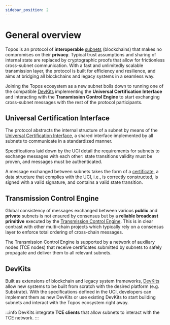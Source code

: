```yaml
---
sidebar_position: 2
---
```


# General overview

Topos is an protocol of **interoperable** [subnets](/learn/subnets/overview) (blockchains) that makes no compromises on their **privacy**. Typical trust assumptions and sharing of internal state are replaced by cryptographic proofs that allow for frictionless cross-subnet communication. With a fast and unlimitedly scalable transmission layer, the protocol is built for efficiency and resilience, and aims at bridging all blockchains and legacy systems in a seamless way.

Joining the Topos ecosystem as a new subnet boils down to running one of the compatible [DevKits](#devkits) implementing the **Universal Certification Interface** and interacting with the **Transmission Control Engine** to start exchanging cross-subnet messages with the rest of the protocol participants.

## Universal Certification Interface

The protocol abstracts the internal structure of a subnet by means of the [Universal Certification Interface](/learn/uci/overview), a shared interface implemented by all subnets to communicate in a standardized manner.

Specifications laid down by the UCI detail the requirements for subnets to exchange messages with each other: state transitions validity must be proven, and messages must be authenticated.

A message exchanged between subnets takes the form of a [certificate](/learn/uci/overview#certificate), a data structure that complies with the UCI, i.e., is correctly constructed, is signed with a valid signature, and contains a valid state transition.

## Transmission Control Engine

Global consistency of messages exchanged between various **public** and **private** subnets is not ensured by consensus but by a **reliable broadcast primitive** executed by the [Transmission Control Engine](/learn/tce/overview). This is in clear contrast with other multi-chain projects which typically rely on a consensus layer to enforce total ordering of cross-chain messages.

The Transmission Control Engine is supported by a network of auxiliary nodes (TCE nodes) that receive certificates submitted by subnets to safely propagate and deliver them to all relevant subnets.

## DevKits

Built as extensions of blockchain and legacy system frameworks, [DevKits](/build/overview#devkits) allow new systems to be built from scratch with the desired platform (e.g. Substrate). With the specifications defined in the UCI, developers can implement them as new DevKits or use existing DevKits to start building subnets and interact with the Topos ecosystem right away.

:::info
DevKits integrate **TCE clients** that allow subnets to interact with the TCE network.
:::
